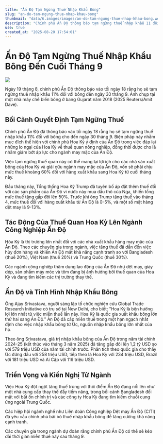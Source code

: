 ```yaml
---
title: "Ấn Độ Tạm Ngừng Thuế Nhập Khẩu Bông"
slug: "an-do-tam-ngung-thue-nhap-khau-bong"
thumbnail: "data/6.images/images/an-do-tam-ngung-thue-nhap-khau-bong.webp"
description: "Chính phủ Ấn Độ thông báo tạm ngừng thuế nhập khẩu 11 đối với bông đến hết tháng 9, nhằm giảm áp lực cho ngành dệt may trong nước và ứng phó với các lo ngại từ Mỹ về thuế quan."
use: true
created_at: "2025-08-20 17:54:01"
---
```


# Ấn Độ Tạm Ngừng Thuế Nhập Khẩu Bông Đến Cuối Tháng 9

![](/images/20250820-00000080-reut-000-1-view.webp)

Ngày 19 tháng 8, chính phủ Ấn Độ thông báo vào tối ngày 18 rằng họ sẽ tạm ngừng thuế nhập khẩu 11% đối với bông đến ngày 30 tháng 9. Ảnh chụp tại một nhà máy chế biến bông ở bang Gujarat năm 2018 (2025 Reuters/Amit Dave).

## Bối Cảnh Quyết Định Tạm Ngừng Thuế

Chính phủ Ấn Độ đã thông báo vào tối ngày 18 rằng họ sẽ tạm ngừng thuế nhập khẩu 11% đối với bông cho đến ngày 30 tháng 9. Biện pháp này nhằm mục đích thể hiện với chính phủ Hoa Kỳ ý định của Ấn Độ trong việc đáp lại những lo ngại của Hoa Kỳ về thuế quan nông nghiệp, đồng thời được cho là nhằm giảm bớt áp lực cho ngành may mặc của Ấn Độ.

Việc tạm ngừng thuế quan này có thể mang lại lợi ích cho các nhà sản xuất bông của Hoa Kỳ và giải cứu ngành may mặc của Ấn Độ, vốn sẽ phải chịu mức thuế khoảng 60% đối với hàng xuất khẩu sang Hoa Kỳ từ cuối tháng này.

Đầu tháng này, Tổng thống Hoa Kỳ Trump đã tuyên bố áp đặt thêm thuế đối với các sản phẩm của Ấn Độ vì nước này mua dầu thô của Nga, khiến tổng mức thuế tăng gấp đôi lên 50%. Trước khi ông Trump tăng thuế vào tháng 4, mức thuế đối với hàng xuất khẩu từ Ấn Độ là 0-5%, và một số mặt hàng dệt may là 9-13%.

## Tác Động Của Thuế Quan Hoa Kỳ Lên Ngành Công Nghiệp Ấn Độ

Hòa Kỳ là thị trường lớn nhất đối với các nhà xuất khẩu hàng may mặc của Ấn Độ. Theo các chuyên gia trong ngành, việc tăng thuế đã dẫn đến việc hủy đơn hàng và khiến Ấn Độ mất khả năng cạnh tranh so với Bangladesh (thuế 20%), Việt Nam (thuế 20%) và Trung Quốc (thuế 30%).

Các ngành công nghiệp thâm dụng lao động của Ấn Độ như dệt may, giày dép, sản phẩm máy móc và tôm đang bị ảnh hưởng bởi thuế quan của Hoa Kỳ và đang tìm kiếm các thị trường thay thế.

## Ấn Độ và Tình Hình Nhập Khẩu Bông

Ông Ajay Srivastava, người sáng lập tổ chức nghiên cứu Global Trade Research Initiative có trụ sở tại New Delhi, cho biết: "Hoa Kỳ là bên hưởng lợi lớn nhất từ việc miễn thuế lần này. Hoa Kỳ là quốc gia xuất khẩu bông lớn thứ hai sang Ấn Độ." Ấn Độ đã cấp miễn thuế trong một hạn ngạch nhất định cho việc nhập khẩu bông từ Úc, nguồn nhập khẩu bông lớn nhất của họ.

Theo ông Srivastava, giá trị nhập khẩu bông của Ấn Độ trong năm tài chính 2024-25 (kết thúc vào tháng 3 năm 2025) đã tăng gấp đôi lên 1,2 tỷ USD so với 579 triệu USD của năm tài chính trước. Phân tích theo quốc gia cho thấy Úc đứng đầu với 258 triệu USD, tiếp theo là Hoa Kỳ với 234 triệu USD, Brazil với 181 triệu USD và Ai Cập với 116 triệu USD.

## Triển Vọng và Kiến Nghị Từ Ngành

Việc Hoa Kỳ đột ngột tăng thuế trùng với thời điểm Ấn Độ đang nổi lên như một nhà cung cấp thay thế đầy tiềm năng, trong bối cảnh Bangladesh đối mặt với bất ổn chính trị và các công ty Hoa Kỳ đang tìm kiếm chuỗi cung ứng ngoài Trung Quốc.

Các hiệp hội ngành nghề như Liên đoàn Công nghiệp Dệt may Ấn Độ (CITI) đã yêu cầu chính phủ bãi bỏ thuế nhập khẩu bông để tăng cường khả năng cạnh tranh.

Các chuyên gia trong ngành dự đoán rằng chính phủ Ấn Độ có thể sẽ kéo dài thời gian miễn thuế này sau tháng 9.
